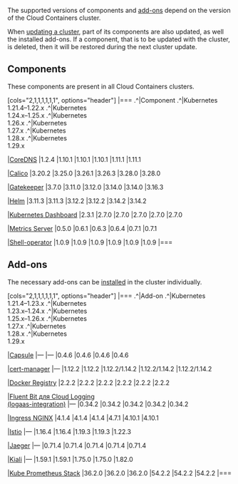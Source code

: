 The supported versions of components and [add-ons](../../addons-and-settings/addons) depend on the version of the Cloud Containers cluster.

When [updating a cluster](../../../service-management/update), part of its components are also updated, as well the installed add-ons. If a component, that is to be updated with the cluster, is deleted, then it will be restored during the next cluster update.

## Components

These components are present in all Cloud Containers clusters.

[cols="2,1,1,1,1,1,1", options="header"]
|===
.^|Component
.^|Kubernetes<br>1.21.4–1.22.x
.^|Kubernetes<br>1.24.x–1.25.x
.^|Kubernetes<br>1.26.x
.^|Kubernetes<br>1.27.x
.^|Kubernetes<br>1.28.x
.^|Kubernetes<br>1.29.x

|[CoreDNS](https://github.com/coredns/coredns)
|1.2.4
|1.10.1
|1.10.1
|1.10.1
|1.11.1
|1.11.1

|[Calico](https://github.com/projectcalico/calico)
|3.20.2
|3.25.0
|3.26.1
|3.26.3
|3.28.0
|3.28.0

|[Gatekeeper](https://github.com/open-policy-agent/gatekeeper)
|3.7.0
|3.11.0
|3.12.0
|3.14.0
|3.14.0
|3.16.3

|[Helm](https://github.com/helm/helm)
|3.11.3
|3.11.3
|3.12.2
|3.12.2
|3.14.2
|3.14.2

|[Kubernetes Dashboard](https://github.com/kubernetes/dashboard)
|2.3.1
|2.7.0
|2.7.0
|2.7.0
|2.7.0
|2.7.0

|[Metrics Server](https://github.com/kubernetes-sigs/metrics-server)
|0.5.0
|0.6.1
|0.6.3
|0.6.4
|0.7.1
|0.7.1

|[Shell-operator](https://github.com/flant/shell-operator)
|1.0.9
|1.0.9
|1.0.9
|1.0.9
|1.0.9
|1.0.9
|===

## Add-ons

The necessary add-ons can be [installed](../../../service-management/addons/manage-addons#installing_addon) in the cluster individually.

[cols="2,1,1,1,1,1,1", options="header"]
|===
.^|Add-on
.^|Kubernetes<br>1.21.4–1.23.x
.^|Kubernetes<br>1.23.x–1.24.x
.^|Kubernetes<br>1.25.x–1.26.x
.^|Kubernetes<br>1.27.x
.^|Kubernetes<br>1.28.x
.^|Kubernetes<br>1.29.x

|[Capsule](https://github.com/projectcapsule/capsule)
|—
|—
|0.4.6
|0.4.6
|0.4.6
|0.4.6

|[cert-manager](https://github.com/cert-manager/cert-manager)
|—
|1.12.2
|1.12.2
|1.12.2/1.14.2
|1.12.2/1.14.2
|1.12.2/1.14.2

|[Docker Registry](https://github.com/twuni/docker-registry.helm)
|2.2.2
|2.2.2
|2.2.2
|2.2.2
|2.2.2
|2.2.2

|[Fluent Bit для Cloud Logging<br>(logaas-integration)](../../../service-management/addons/advanced-installation/install-advanced-logaas-integration)
|—
|0.34.2
|0.34.2
|0.34.2
|0.34.2
|0.34.2

|[Ingress NGINX](https://github.com/kubernetes/ingress-nginx)
|4.1.4
|4.1.4
|4.1.4
|4.7.1
|4.10.1
|4.10.1

|[Istio](https://github.com/istio/istio)
|—
|1.16.4
|1.16.4
|1.19.3
|1.19.3
|1.22.3

|[Jaeger](https://github.com/jaegertracing/jaeger)
|—
|0.71.4
|0.71.4
|0.71.4
|0.71.4
|0.71.4

|[Kiali](https://github.com/kiali/kiali)
|—
|1.59.1
|1.59.1
|1.75.0
|1.75.0
|1.82.0

|[Kube Prometheus Stack](https://github.com/prometheus-operator/kube-prometheus)
|36.2.0
|36.2.0
|36.2.0
|54.2.2
|54.2.2
|54.2.2
|===
